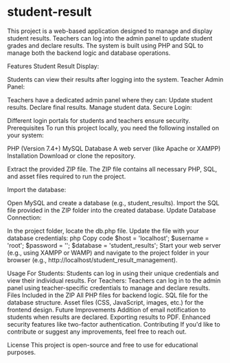 # student-result
This project is a web-based application designed to manage and display student results. Teachers can log into the admin panel to update student grades and declare results. The system is built using PHP and SQL to manage both the backend logic and database operations.

Features
Student Result Display:

Students can view their results after logging into the system.
Teacher Admin Panel:

Teachers have a dedicated admin panel where they can:
Update student results.
Declare final results.
Manage student data.
Secure Login:

Different login portals for students and teachers ensure security.
Prerequisites
To run this project locally, you need the following installed on your system:

PHP (Version 7.4+)
MySQL Database
A web server (like Apache or XAMPP)
Installation
Download or clone the repository.

Extract the provided ZIP file. The ZIP file contains all necessary PHP, SQL, and asset files required to run the project.

Import the database:

Open MySQL and create a database (e.g., student_results).
Import the SQL file provided in the ZIP folder into the created database.
Update Database Connection:

In the project folder, locate the db.php file.
Update the file with your database credentials:
php
Copy code
$host = 'localhost';
$username = 'root';
$password = '';
$database = 'student_results';
Start your web server (e.g., using XAMPP or WAMP) and navigate to the project folder in your browser (e.g., http://localhost/student_result_management).

Usage
For Students:
Students can log in using their unique credentials and view their individual results.
For Teachers:
Teachers can log in to the admin panel using teacher-specific credentials to manage and declare results.
Files Included in the ZIP
All PHP files for backend logic.
SQL file for the database structure.
Asset files (CSS, JavaScript, images, etc.) for the frontend design.
Future Improvements
Addition of email notification to students when results are declared.
Exporting results to PDF.
Enhanced security features like two-factor authentication.
Contributing
If you'd like to contribute or suggest any improvements, feel free to reach out.

License
This project is open-source and free to use for educational purposes.

